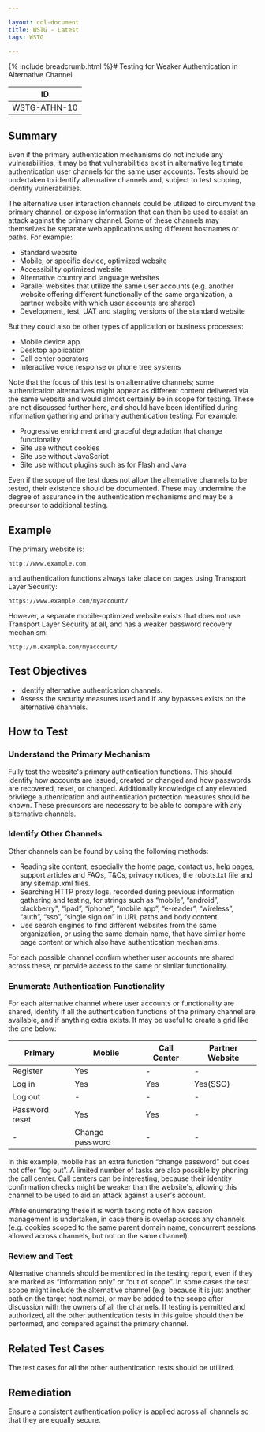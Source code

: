 ```yaml
---

layout: col-document
title: WSTG - Latest
tags: WSTG

---
```


{% include breadcrumb.html %}# Testing for Weaker Authentication in Alternative Channel

|ID          |
|------------|
|WSTG-ATHN-10|

## Summary

Even if the primary authentication mechanisms do not include any vulnerabilities, it may be that vulnerabilities exist in alternative legitimate authentication user channels for the same user accounts. Tests should be undertaken to identify alternative channels and, subject to test scoping, identify vulnerabilities.

The alternative user interaction channels could be utilized to circumvent the primary channel, or expose information that can then be used to assist an attack against the primary channel. Some of these channels may themselves be separate web applications using different hostnames or paths. For example:

- Standard website
- Mobile, or specific device, optimized website
- Accessibility optimized website
- Alternative country and language websites
- Parallel websites that utilize the same user accounts (e.g. another website offering different functionally of the same organization, a partner website with which user accounts are shared)
- Development, test, UAT and staging versions of the standard website

But they could also be other types of application or business processes:

- Mobile device app
- Desktop application
- Call center operators
- Interactive voice response or phone tree systems

Note that the focus of this test is on alternative channels; some authentication alternatives might appear as different content delivered via the same website and would almost certainly be in scope for testing. These are not discussed further here, and should have been identified during information gathering and primary authentication testing. For example:

- Progressive enrichment and graceful degradation that change functionality
- Site use without cookies
- Site use without JavaScript
- Site use without plugins such as for Flash and Java

Even if the scope of the test does not allow the alternative channels to be tested, their existence should be documented. These may undermine the degree of assurance in the authentication mechanisms and may be a precursor to additional testing.

## Example

The primary website is:

`http://www.example.com`

and authentication functions always take place on pages using Transport Layer Security:

`https://www.example.com/myaccount/`

However, a separate mobile-optimized website exists that does not use Transport Layer Security at all, and has a weaker password recovery mechanism:

`http://m.example.com/myaccount/`

## Test Objectives

- Identify alternative authentication channels.
- Assess the security measures used and if any bypasses exists on the alternative channels.

## How to Test

### Understand the Primary Mechanism

Fully test the website's primary authentication functions. This should identify how accounts are issued, created or changed and how passwords are recovered, reset, or changed. Additionally knowledge of any elevated privilege authentication and authentication protection measures should be known. These precursors are necessary to be able to compare with any alternative channels.

### Identify Other Channels

Other channels can be found by using the following methods:

- Reading site content, especially the home page, contact us, help pages, support articles and FAQs, T&Cs, privacy notices, the robots.txt file and any sitemap.xml files.
- Searching HTTP proxy logs, recorded during previous information gathering and testing, for strings such as “mobile”, “android”, blackberry", “ipad”, “iphone”, “mobile app”, “e-reader”, “wireless”, “auth”, “sso”, “single sign on” in URL paths and body content.
- Use search engines to find different websites from the same organization, or using the same domain name, that have similar home page content or which also have authentication mechanisms.

For each possible channel confirm whether user accounts are shared across these, or provide access to the same or similar functionality.

### Enumerate Authentication Functionality

For each alternative channel where user accounts or functionality are shared, identify if all the authentication functions of the primary channel are available, and if anything extra exists. It may be useful to create a grid like the one below:

  | Primary | Mobile  |  Call Center | Partner Website |
  |---------|---------|--------------|-----------------|
  | Register| Yes     |     -        |       -         |
  | Log in  | Yes     |    Yes       |    Yes(SSO)     |
  | Log out |   -     |     -        |       -         |
  |Password reset |   Yes  |   Yes   |       -         |
  | -       | Change password |   -  |       -         |

In this example, mobile has an extra function “change password” but does not offer “log out”. A limited number of tasks are also possible by phoning the call center. Call centers can be interesting, because their identity confirmation checks might be weaker than the website's, allowing this channel to be used to aid an attack against a user's account.

While enumerating these it is worth taking note of how session management is undertaken, in case there is overlap across any channels (e.g. cookies scoped to the same parent domain name, concurrent sessions allowed across channels, but not on the same channel).

### Review and Test

Alternative channels should be mentioned in the testing report, even if they are marked as “information only” or “out of scope”. In some cases the test scope might include the alternative channel (e.g. because it is just another path on the target host name), or may be added to the scope after discussion with the owners of all the channels. If testing is permitted and authorized, all the other authentication tests in this guide should then be performed, and compared against the primary channel.

## Related Test Cases

The test cases for all the other authentication tests should be utilized.

## Remediation

Ensure a consistent authentication policy is applied across all channels so that they are equally secure.
